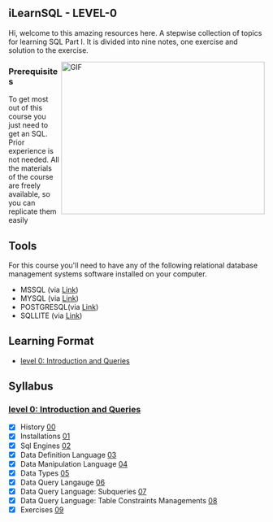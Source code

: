 ## iLearnSQL - LEVEL-0
Hi, welcome to this amazing resources here. A stepwise collection of topics for learning SQL Part I.
It is divided into nine notes, one exercise and solution to the exercise.

<img align="right" alt="GIF" src="https://media.giphy.com/media/vISmwpBJUNYzukTnVx/giphy.gif" width="400" height="300" />

### Prerequisites
To get most out of this course you just need to get an SQL. Prior experience is not needed.
All the materials of the course are freely available, so you can replicate them easily 

## Tools 
For this course you'll need to have any of the following relational database management systems software installed on your computer.

- MSSQL (via [Link](https://www.mysql.com/downloads/))
- MYSQL (via [Link](https://aka.ms/ssmsfullsetup))
- POSTGRESQL(via [Link](https://www.postgresql.org/download/))
- SQLLITE (via [Link](https://sqlite.org/download.html))

## Learning Format

- [level 0: Introduction and Queries](level-0)


## Syllabus

### [level 0: Introduction and Queries](level-0)

- [x] History [00](00-history.md)
- [x] Installations [01](01-installation.md)
- [x] Sql Engines [02](02-sql-engines.md)
- [x] Data Definition Language [03](03-ddl.sql)
- [x] Data Manipulation Language [04](04-dml.sql)
- [x] Data Types [05](05-datatypes.md)
- [x] Data Query Langauge [06](06-dql-I-queries.sql)
- [x] Data Query Language: Subqueries [07](07-dql-II-subqueries.sql)
- [x] Data Query Language: Table Constraints Managements [08](08-dql-III-tablekeys.sql)
- [x] Exercises [09](exercises.md)